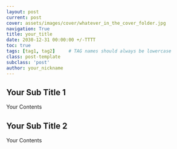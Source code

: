 ```yaml
---
layout: post
current: post
cover: assets/images/cover/whatever_in_the_cover_folder.jpg
navigation: True
title: your_title
date: 2030-12-31 00:00:00 +/-TTTT
toc: true
tags: [tag1, tag2]     # TAG names should always be lowercase
class: post-template
subclass: 'post'
author: your_nickname
---
```


## Your Sub Title 1

Your Contents

## Your Sub Title 2

Your Contents

